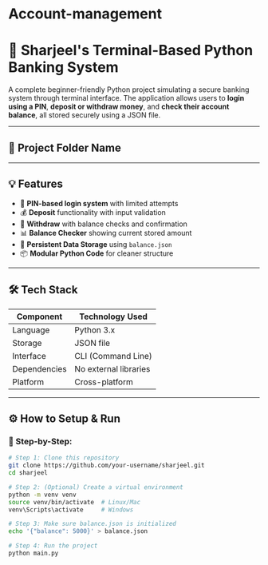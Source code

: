 # Account-management

# 🚀 Sharjeel's Terminal-Based Python Banking System

A complete beginner-friendly Python project simulating a secure banking system through terminal interface. The application allows users to **login using a PIN**, **deposit or withdraw money**, and **check their account balance**, all stored securely using a JSON file.

---

## 📁 Project Folder Name

 
---

## 💡 Features

- 🔐 **PIN-based login system** with limited attempts
- 💰 **Deposit** functionality with input validation
- 🏧 **Withdraw** with balance checks and confirmation
- 📊 **Balance Checker** showing current stored amount
- 📁 **Persistent Data Storage** using `balance.json`
- 📦 **Modular Python Code** for cleaner structure

---

## 🛠 Tech Stack

| Component         | Technology Used     |
|------------------|----------------------|
| Language          | Python 3.x           |
| Storage           | JSON file            |
| Interface         | CLI (Command Line)   |
| Dependencies      | No external libraries |
| Platform          | Cross-platform       |

---

## ⚙️ How to Setup & Run

### 🔽 Step-by-Step:

```bash
# Step 1: Clone this repository
git clone https://github.com/your-username/sharjeel.git
cd sharjeel

# Step 2: (Optional) Create a virtual environment
python -m venv venv
source venv/bin/activate  # Linux/Mac
venv\Scripts\activate     # Windows

# Step 3: Make sure balance.json is initialized
echo '{"balance": 5000}' > balance.json

# Step 4: Run the project
python main.py
